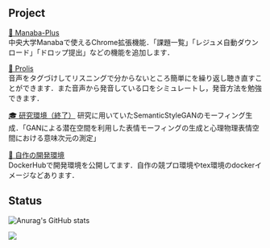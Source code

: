 ## Project

[🌱 Manaba-Plus](https://chrome.google.com/webstore/detail/manaba-plus/aeidkdokanbhoefbgaadaicdmggdeegf?hl=ja)  
中央大学Manabaで使えるChrome拡張機能．「課題一覧」「レジュメ自動ダウンロード」「ドロップ提出」などの機能を追加します．

[👄 Prolis](https://github.com/KakeruKitahara/Prolis)  
音声をタグづけしてリスニングで分からないところ簡単にを繰り返し聴き直すことができます．また音声から発音している口をシミュレートし，発音方法を勉強できます．

[🎓 研究環境（終了）](https://github.com/KakeruKitahara/HighDensityFaceMorphing)
研究に用いていたSemanticStyleGANのモーフィング生成．「GANによる潜在空間を利用した表情モーフィングの生成と心理物理表情空間における意味次元の測定」

[🐳 自作の開発環境](https://hub.docker.com/u/kakerukitahara)  
DockerHubで開発環境を公開してます．自作の競プロ環境やtex環境のdockerイメージなどあります．

## Status

![Anurag's GitHub stats](https://github-readme-stats.vercel.app/api?username=Kakerukitahara&count_private=true&show_icons=true&theme=cobalt&) 

![](http://github-profile-summary-cards.vercel.app/api/cards/profile-details?username=Kakerukitahara&theme=solarized_dark)
